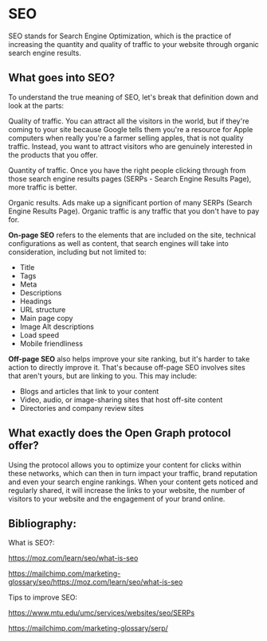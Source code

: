 # SEO

SEO stands for Search Engine Optimization, which is the practice of increasing the quantity and quality of traffic to your website through organic search engine results.

## What goes into SEO?

To understand the true meaning of SEO, let's break that definition down and look at the parts:

Quality of traffic. You can attract all the visitors in the world, but if they're coming to your site because Google tells them you're a resource for Apple computers when really you're a farmer selling apples, that is not quality traffic. Instead, you want to attract visitors who are genuinely interested in the products that you offer.

Quantity of traffic. Once you have the right people clicking through from those search engine results pages (SERPs - Search Engine Results Page), more traffic is better.

Organic results. Ads make up a significant portion of many SERPs (Search Engine Results Page). Organic traffic is any traffic that you don't have to pay for.

**On-page SEO** refers to the elements that are included on the site, technical configurations as well as content, that search engines will take into consideration, including but not limited to:

- Title 
- Tags
- Meta
- Descriptions
- Headings
- URL structure
- Main page copy
- Image Alt descriptions
- Load speed
- Mobile friendliness

**Off-page SEO** also helps improve your site ranking, but it's harder to take action to directly improve it. That's because off-page SEO involves sites that aren't yours, but are linking to you. This may include:

- Blogs and articles that link to your content
- Video, audio, or image-sharing sites that host off-site content
- Directories and company review sites

## What exactly does the Open Graph protocol offer?

Using the protocol allows you to optimize your content for clicks within these networks, which can then in turn impact your traffic, brand reputation and even your search engine rankings. When your content gets noticed and regularly shared, it will increase the links to your website, the number of visitors to your website and the engagement of your brand online. 

## Bibliography:

What is SEO?: 

https://moz.com/learn/seo/what-is-seo

https://mailchimp.com/marketing-glossary/seo/https://moz.com/learn/seo/what-is-seo

Tips to improve SEO: 

https://www.mtu.edu/umc/services/websites/seo/SERPs

https://mailchimp.com/marketing-glossary/serp/
